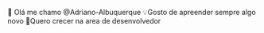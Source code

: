  👋 Olá me chamo @Adriano-Albuquerque
 💡Gosto de apreender sempre algo novo
 🚀Quero crecer na area de desenvolvedor

<!---
Adriano-Albuquerque/Adriano-Albuquerque is a ✨ special ✨ repository because its `README.md` (this file) appears on your GitHub profile.
You can click the Preview link to take a look at your changes.
--->
